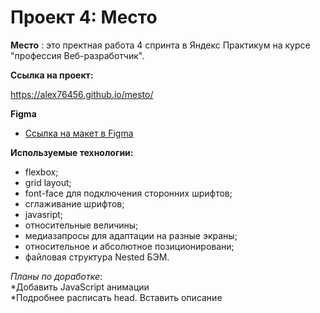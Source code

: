 
# Проект 4: Место
**Место** : это пректная работа 4 спринта в Яндекс Практикум на курсе "профессия Веб-разработчик". 



**Ссылка на проект:**

https://alex76456.github.io/mesto/


**Figma**

* [Ссылка на макет в Figma](https://www.figma.com/file/StZjf8HnoeLdiXS7dYrLAh/JavaScript.-Sprint-4)


**Используемые технологии:**

* flexbox;
* grid layout;
* font-face для подключения сторонних шрифтов;
* сглаживание шрифтов;
* javasript;
* относительные величины;
* медиазапросы для адаптации на разные экраны;
* относительное и абсолютное позиционировани;
* файловая структура Nested БЭМ.


*Планы по доработке*:  
*Добавить JavaScript анимации  
*Подробнее расписать head. Вставить описание  
